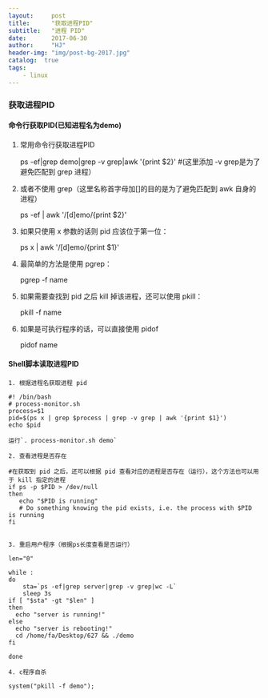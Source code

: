 ```yaml
---
layout:     post
title:      "获取进程PID"
subtitle:   "进程 PID"
date:       2017-06-30
author:     "HJ"
header-img: "img/post-bg-2017.jpg"
catalog:  true
tags:
    - linux
---
```


### 获取进程PID

#### 命令行获取PID(已知进程名为demo)

1. 常用命令行获取进程PID

    ps -ef|grep demo|grep -v grep|awk '{print $2}' #(这里添加 -v grep是为了避免匹配到 grep 进程）

2. 或者不使用 grep（这里名称首字母加[]的目的是为了避免匹配到 awk 自身的进程）

    ps -ef | awk '/[d]emo/{print $2}'

3. 如果只使用 x 参数的话则 pid 应该位于第一位：

	ps x | awk '/[d]emo/{print $1}'

4. 最简单的方法是使用 pgrep：

	pgrep -f name

5. 如果需要查找到 pid 之后 kill 掉该进程，还可以使用 pkill：

	pkill -f name

6. 如果是可执行程序的话，可以直接使用 pidof

    pidof name

#### Shell脚本读取进程PID

	1. 根据进程名获取进程 pid

	#! /bin/bash
	# process-monitor.sh
	process=$1
	pid=$(ps x | grep $process | grep -v grep | awk '{print $1}')
	echo $pid

	运行`. process-monitor.sh demo`

	2. 查看进程是否存在
	
	#在获取到 pid 之后，还可以根据 pid 查看对应的进程是否存在（运行），这个方法也可以用于 kill 指定的进程
    if ps -p $PID > /dev/null
    then
       echo "$PID is running"
       # Do something knowing the pid exists, i.e. the process with $PID is running
    fi


	3. 重启用户程序（根据ps长度查看是否运行）
    
    len="0"
    
    while :
    do
    	sta=`ps -ef|grep server|grep -v grep|wc -L`
    	sleep 3s
    if [ "$sta" -gt "$len" ]
    then
      echo "server is running!" 
    else
      echo "server is rebooting!"
      cd /home/fa/Desktop/627 && ./demo
    fi
    
    done

	4. c程序自杀
	
	system("pkill -f demo");
